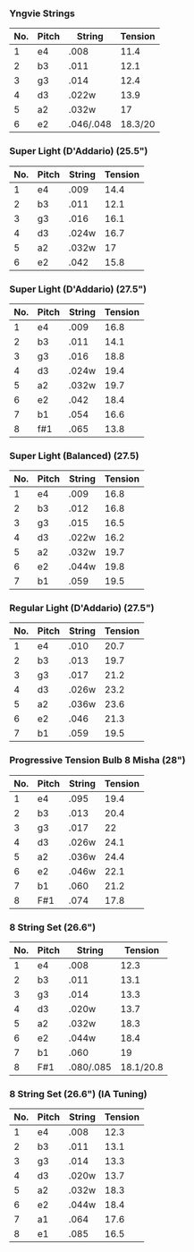 ### Yngvie Strings

| No. | Pitch | String    | Tension |
| --- | ----- | --------- | ------- |
| 1   | e4    | .008      | 11.4    |
| 2   | b3    | .011      | 12.1    |
| 3   | g3    | .014      | 12.4    |
| 4   | d3    | .022w     | 13.9    |
| 5   | a2    | .032w     | 17      |
| 6   | e2    | .046/.048 | 18.3/20 |

### Super Light (D'Addario) (25.5")

| No. | Pitch | String | Tension |
| --- | ----- | ------ | ------- |
| 1   | e4    | .009   | 14.4    |
| 2   | b3    | .011   | 12.1    |
| 3   | g3    | .016   | 16.1    |
| 4   | d3    | .024w  | 16.7    |
| 5   | a2    | .032w  | 17      |
| 6   | e2    | .042   | 15.8    |

### Super Light (D'Addario) (27.5")

| No. | Pitch | String | Tension |
| --- | ----- | ------ | ------- |
| 1   | e4    | .009   | 16.8    |
| 2   | b3    | .011   | 14.1    |
| 3   | g3    | .016   | 18.8    |
| 4   | d3    | .024w  | 19.4    |
| 5   | a2    | .032w  | 19.7    |
| 6   | e2    | .042   | 18.4    |
| 7   | b1    | .054   | 16.6    |
| 8   | f#1   | .065   | 13.8    |

### Super Light (Balanced) (27.5)

| No. | Pitch | String | Tension |
| --- | ----- | ------ | ------- |
| 1   | e4    | .009   | 16.8    |
| 2   | b3    | .012   | 16.8    |
| 3   | g3    | .015   | 16.5    |
| 4   | d3    | .022w  | 16.2    |
| 5   | a2    | .032w  | 19.7    |
| 6   | e2    | .044w  | 19.8    |
| 7   | b1    | .059   | 19.5    |

### Regular Light (D'Addario) (27.5")

| No. | Pitch | String | Tension |
| --- | ----- | ------ | ------- |
| 1   | e4    | .010   | 20.7    |
| 2   | b3    | .013   | 19.7    |
| 3   | g3    | .017   | 21.2    |
| 4   | d3    | .026w  | 23.2    |
| 5   | a2    | .036w  | 23.6    |
| 6   | e2    | .046   | 21.3    |
| 7   | b1    | .059   | 19.5    | 

### Progressive Tension Bulb 8 Misha (28")

| No. | Pitch | String | Tension |
| --- | ----- | ------ | ------- |
| 1   | e4    | .095   | 19.4    |
| 2   | b3    | .013   | 20.4    |
| 3   | g3    | .017   | 22      |
| 4   | d3    | .026w  | 24.1    |
| 5   | a2    | .036w  | 24.4    | 
| 6   | e2    | .046w  | 22.1    |
| 7   | b1    | .060   | 21.2    |
| 8   | F#1   | .074   | 17.8    |

### 8 String Set (26.6")

| No. | Pitch | String    | Tension   |
| --- | ----- | --------- | --------- |
| 1   | e4    | .008      | 12.3      |
| 2   | b3    | .011      | 13.1      |
| 3   | g3    | .014      | 13.3      |
| 4   | d3    | .020w     | 13.7      |
| 5   | a2    | .032w     | 18.3      |
| 6   | e2    | .044w     | 18.4      |
| 7   | b1    | .060      | 19        |
| 8   | F#1   | .080/.085 | 18.1/20.8 |

### 8 String Set (26.6") (IA Tuning)

| No. | Pitch | String | Tension |
| --- | ----- | ------ | ------- |
| 1   | e4    | .008   | 12.3    |
| 2   | b3    | .011   | 13.1    |
| 3   | g3    | .014   | 13.3    |
| 4   | d3    | .020w  | 13.7    |
| 5   | a2    | .032w  | 18.3    |
| 6   | e2    | .044w  | 18.4    |
| 7   | a1    | .064   | 17.6    |
| 8   | e1    | .085   | 16.5    |

 

